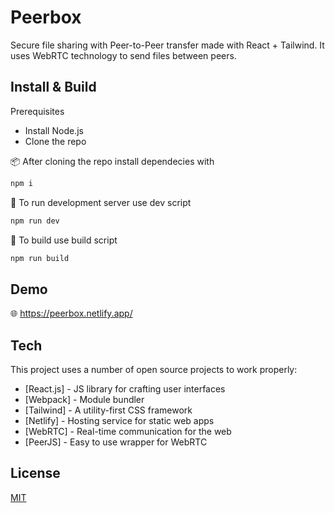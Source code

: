 
# Peerbox

Secure file sharing with Peer-to-Peer transfer made with React + Tailwind. It uses WebRTC technology to send files between peers.
 
## Install & Build
Prerequisites
- Install Node.js
- Clone the repo

📦 After cloning the repo install dependecies with 
```sh 
npm i
```

📡  To run development server use dev script
```sh
npm run dev
```

🔧 To build use build script
```sh
npm run build
```

## Demo

🌐 https://peerbox.netlify.app/

## Tech

This project uses a number of open source projects to work properly:

- [React.js] - JS library for crafting user interfaces
- [Webpack] - Module bundler
- [Tailwind] - A utility-first CSS framework
- [Netlify] - Hosting service for static web apps
- [WebRTC] - Real-time communication for the web
- [PeerJS] - Easy to use wrapper for WebRTC  

## License

[MIT](https://choosealicense.com/licenses/mit/)

  